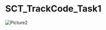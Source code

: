 # SCT_TrackCode_Task1

![Picture2](https://github.com/user-attachments/assets/fd19a6cc-2d6e-4e7c-bc91-1c179ac54c5f)

